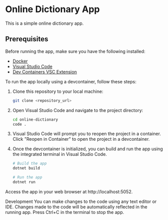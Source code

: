 # Online Dictionary App

This is a simple online dictionary app.

## Prerequisites

Before running the app, make sure you have the following installed:

- [Docker](https://www.docker.com/get-started)
- [Visual Studio Code](https://code.visualstudio.com/)
- [Dev Containers VSC Extension](https://marketplace.visualstudio.com/items?itemName=ms-vscode-remote.remote-containers)

To run the app locally using a devcontainer, follow these steps:

1. Clone this repository to your local machine:

   ```bash
   git clone <repository_url>
   ```
2. Open Visual Studio Code and navigate to the project directory:

    ```bash
    cd online-dictionary
    code .
    ```
3. Visual Studio Code will prompt you to reopen the project in a container. Click "Reopen in Container" to open the project in a devcontainer.
4. Once the devcontainer is initialized, you can build and run the app using the integrated terminal in Visual Studio Code.

    ```bash
    # Build the app
    dotnet build
    
    # Run the app
    dotnet run
    ```
Access the app in your web browser at http://localhost:5052.

Development
You can make changes to the code using any text editor or IDE.
Changes made to the code will be automatically reflected in the running app.
Press Ctrl+C in the terminal to stop the app.
